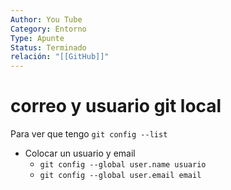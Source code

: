 ```yaml
---
Author: You Tube
Category: Entorno
Type: Apunte
Status: Terminado
relación: "[[GitHub]]"
---
```

# correo y usuario git local

Para ver que tengo
`git config --list`
- Colocar un usuario y email
	- `git config --global user.name usuario`
	- `git config --global user.email email`